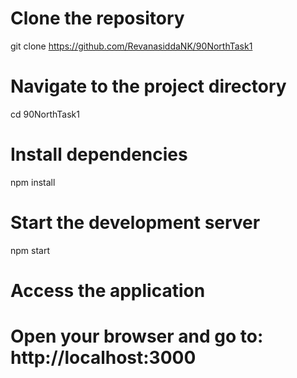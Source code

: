 # Clone the repository
git clone https://github.com/RevanasiddaNK/90NorthTask1

# Navigate to the project directory
cd 90NorthTask1

# Install dependencies
npm install

# Start the development server
npm start

# Access the application
# Open your browser and go to: http://localhost:3000
